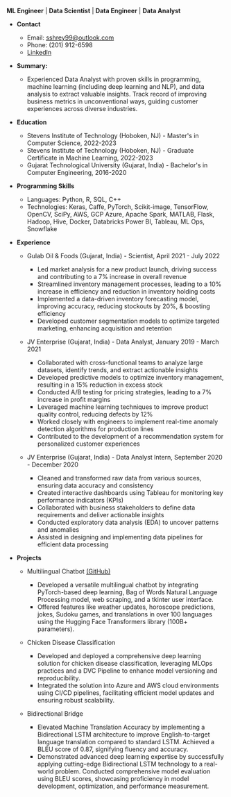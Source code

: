 **ML Engineer** | **Data Scientist** | **Data Engineer** | **Data Analyst**

* **Contact**
    * Email: sshrey99@outlook.com 
    * Phone: (201) 912-6598
    * [LinkedIn](https://www.linkedin.com/in/shrey-hah99)

              
   
* **Summary:**
  * Experienced Data Analyst with proven skills in programming, machine learning (including deep learning and NLP), and data analysis to extract valuable
      insights. Track record of improving business metrics in unconventional ways, guiding customer experiences across diverse industries.

* **Education**

   * Stevens Institute of Technology (Hoboken, NJ) - Master's in Computer Science, 2022-2023
   * Stevens Institute of Technology (Hoboken, NJ) - Graduate Certificate in Machine Learning, 2022-2023
   * Gujarat Technological University (Gujarat, India) - Bachelor's in Computer Engineering, 2016-2020

* **Programming Skills**

   * Languages: Python, R, SQL, C++
   * Technologies: Keras, Caffe, PyTorch, Scikit-image, TensorFlow, OpenCV, SciPy, AWS, GCP Azure, Apache Spark, MATLAB, Flask, Hadoop, Hive, Docker, Databricks Power BI, Tableau, ML Ops, Snowflake

* **Experience**

   * Gulab Oil & Foods (Gujarat, India) - Scientist, April 2021 - July 2022
       * Led market analysis for a new product launch, driving success and contributing to a 7% increase in overall revenue
       * Streamlined inventory management processes, leading to a 10% increase in efficiency and reduction in inventory holding costs
       * Implemented a data-driven inventory forecasting model, improving accuracy, reducing stockouts by 20\%, \& boosting efficiency
       * Developed customer segmentation models to optimize targeted marketing, enhancing acquisition and retention
    
   * JV Enterprise (Gujarat, India) - Data Analyst, January 2019 - March 2021
   
       * Collaborated with cross-functional teams to analyze large datasets, identify trends, and extract actionable insights
       * Developed predictive models to optimize inventory management, resulting in a 15% reduction in excess stock
       * Conducted A/B testing for pricing strategies, leading to a 7% increase in profit margins
       * Leveraged machine learning techniques to improve product quality control, reducing defects by 12%
       * Worked closely with engineers to implement real-time anomaly detection algorithms for production lines
       * Contributed to the development of a recommendation system for personalized customer experiences
      
   * JV Enterprise (Gujarat, India) - Data Analyst Intern, September 2020 - December 2020
   
       *  Cleaned and transformed raw data from various sources, ensuring data accuracy and consistency
       *  Created interactive dashboards using Tableau for monitoring key performance indicators (KPIs)
       *  Collaborated with business stakeholders to define data requirements and deliver actionable insights
       *  Conducted exploratory data analysis (EDA) to uncover patterns and anomalies
       *  Assisted in designing and implementing data pipelines for efficient data processing
      
* **Projects**

   * Multilingual Chatbot [(GitHub)](https://github.com/shreyshah6699/Multilingual-Chatbot-Powered-by-NLP-and-Deep-Learning)
   
       * Developed a versatile multilingual chatbot by integrating PyTorch-based deep learning, Bag of Words Natural Language Processing model, web scraping, and a tkinter user interface.
       * Offered features like weather updates, horoscope predictions, jokes, Sudoku games, and translations in over 100 languages using the Hugging Face Transformers library (100B+ parameters).
   
   * Chicken Disease Classification
   
       * Developed and deployed a comprehensive deep learning solution for chicken disease classification, leveraging MLOps practices and a DVC Pipeline to enhance model versioning and reproducibility.
       * Integrated the solution into Azure and AWS cloud environments using CI/CD pipelines, facilitating efficient model updates and ensuring robust scalability. 
   
   * Bidirectional Bridge
   
       * Elevated Machine Translation Accuracy by implementing a Bidirectional LSTM architecture to improve English-to-target language translation compared to standard LSTM. Achieved a BLEU score of 0.87, signifying fluency and accuracy.
       * Demonstrated advanced deep learning expertise by successfully applying cutting-edge Bidirectional LSTM technology to a real-world problem. Conducted comprehensive model evaluation using BLEU scores, showcasing proficiency in model development, optimization, and performance measurement.




<div class="badge-base LI-profile-badge" data-locale="en_US" data-size="medium" data-theme="dark" data-type="VERTICAL" data-vanity="shrey-shah99" data-version="v1"><a class="badge-base__link LI-simple-link" href="https://www.linkedin.com/in/shrey-shah99?trk=profile-badge"></a></div>
              
